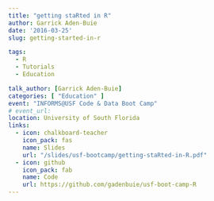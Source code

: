 ```yaml
---
title: "getting staRted in R"
author: Garrick Aden-Buie
date: '2016-03-25'
slug: getting-started-in-r

tags:
  - R
  - Tutorials
  - Education

talk_author: [Garrick Aden-Buie]
categories: [ "Education" ]
event: "INFORMS@USF Code & Data Boot Camp"
# event_url:
location: University of South Florida
links:
  - icon: chalkboard-teacher
    icon_pack: fas
    name: Slides
    url: "/slides/usf-bootcamp/getting-staRted-in-R.pdf"
  - icon: github
    icon_pack: fab
    name: Code
    url: https://github.com/gadenbuie/usf-boot-camp-R
---
```


